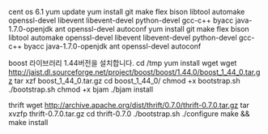 cent os 6.1
yum update
yum install git make flex bison libtool automake openssl-devel libevent libevent-devel python-devel gcc-c++ byacc java-1.7.0-openjdk ant openssl-devel autoconf
yum install git make flex bison libtool automake openssl-devel libevent libevent-devel python-devel gcc-c++ byacc java-1.7.0-openjdk ant openssl-devel autoconf



boost 라이브러리 1.44버전을 설치합니다. 
cd /tmp
yum install wget
wget http://jaist.dl.sourceforge.net/project/boost/boost/1.44.0/boost_1_44_0.tar.gz
tar xzf boost_1_44_0.tar.gz
 cd boost_1_44_0/
chmod +x bootstrap.sh
./bootstrap.sh
chmod +x bjam
./bjam install

thrift
wget http://archive.apache.org/dist/thrift/0.7.0/thrift-0.7.0.tar.gz
tar xvzfp thrift-0.7.0.tar.gz
cd thrift-0.7.0
./bootstrap.sh
./configure
make && make install